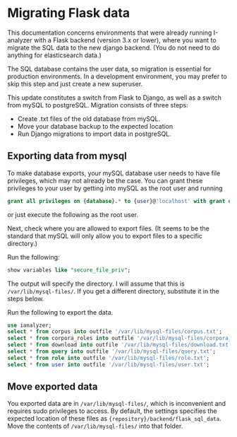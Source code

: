 # Migrating Flask data

This documentation concerns environments that were already running I-analyzer with a Flask backend (version 3.x or lower), where you want to migrate the SQL data to the new django backend. (You do not need to do anything for elasticsearch data.)

The SQL database contains the user data, so migration is essential for production environments. In a development environment, you may prefer to skip this step and just create a new superuser.

This update constitutes a switch from Flask to Django, as well as a switch from mySQL to postgreSQL. Migration consists of three steps:
- Create .txt files of the old database from mySQL.
- Move your database backup to the expected location
- Run Django migrations to import data in postgreSQL.

## Exporting data from mysql

To make database exports, your mySQL database user needs to have file privileges, which may not already be the case. You can grant these privileges to your user by getting into mySQL as the root user and running

```sql
grant all privileges on {database}.* to {user}@'localhost' with grant option;
```

or just execute the following as the root user.

Next, check where you are allowed to export files. (It seems to be the standard that mySQL will only allow you to export files to a specific directory.)

Run the following:

```sql
show variables like "secure_file_priv";
```

The output will specify the directory. I will assume that this is `/var/lib/mysql-files/`. If you get a different directory, substitute it in the steps below.

Run the following to export the data.

```sql
use ianalyzer;
select * from corpus into outfile '/var/lib/mysql-files/corpus.txt';
select * from corpora_roles into outfile '/var/lib/mysql-files/corpora_roles.txt';
select * from download into outfile '/var/lib/mysql-files/download.txt';
select * from query into outfile '/var/lib/mysql-files/query.txt';
select * from role into outfile '/var/lib/mysql-files/role.txt';
select * from user into outfile '/var/lib/mysql-files/user.txt';
```

## Move exported data

You exported data are in `/var/lib/mysql-files/`, which is inconvenient and requires sudo privileges to access. By default, the settings specifies the expected location of these files as `{repository}/backend/flask_sql_data`. Move the contents of `/var/lib/mysql-files/` into that folder.
